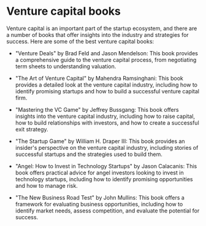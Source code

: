 # Venture capital books

Venture capital is an important part of the startup ecosystem, and there are a number of books that offer insights into the industry and strategies for success. Here are some of the best venture capital books:

* "Venture Deals" by Brad Feld and Jason Mendelson: This book provides a comprehensive guide to the venture capital process, from negotiating term sheets to understanding valuation.

* "The Art of Venture Capital" by Mahendra Ramsinghani: This book provides a detailed look at the venture capital industry, including how to identify promising startups and how to build a successful venture capital firm.

* "Mastering the VC Game" by Jeffrey Bussgang: This book offers insights into the venture capital industry, including how to raise capital, how to build relationships with investors, and how to create a successful exit strategy.

* "The Startup Game" by William H. Draper III: This book provides an insider's perspective on the venture capital industry, including stories of successful startups and the strategies used to build them.

* "Angel: How to Invest in Technology Startups" by Jason Calacanis: This book offers practical advice for angel investors looking to invest in technology startups, including how to identify promising opportunities and how to manage risk.

* "The New Business Road Test" by John Mullins: This book offers a framework for evaluating business opportunities, including how to identify market needs, assess competition, and evaluate the potential for success.
